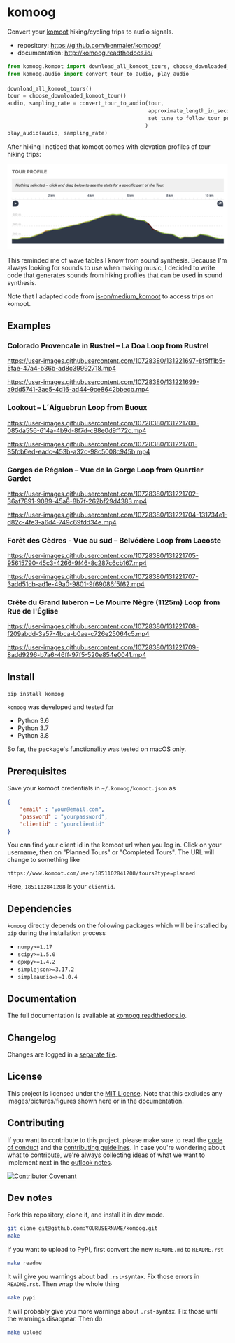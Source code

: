 # komoog


Convert your [komoot](komoot.com) hiking/cycling trips to audio signals.

* repository: https://github.com/benmaier/komoog/
* documentation: http://komoog.readthedocs.io/

```python
from komoog.komoot import download_all_komoot_tours, choose_downloaded_komoot_tour
from komoog.audio import convert_tour_to_audio, play_audio

download_all_komoot_tours()
tour = choose_downloaded_komoot_tour()
audio, sampling_rate = convert_tour_to_audio(tour,
                                             approximate_length_in_seconds=4,
                                             set_tune_to_follow_tour_profile=True,
                                            )
play_audio(audio, sampling_rate)
```

After hiking I noticed that komoot comes with elevation profiles of tour hiking
trips:

![Tour profile](https://github.com/benmaier/komoog/raw/main/img/tour_profile.png)

This reminded me of wave tables I know from sound synthesis. Because I'm always
looking for sounds to use when making music, I decided to write code that
generates sounds from hiking profiles that can be used in sound synthesis.

Note that I adapted code from
[js-on/medium\_komoot](https://github.com/js-on/medium_komoot)
to access trips on komoot.

## Examples

### Colorado Provencale in Rustrel – La Doa Loop from Rustrel


https://user-images.githubusercontent.com/10728380/131221697-8f5ff1b5-5fae-47a4-b36b-ad8c39992718.mp4


https://user-images.githubusercontent.com/10728380/131221699-a9dd5741-3ae5-4d16-ad44-9ce8642bbecb.mp4

### Lookout – L´Aiguebrun Loop from Buoux



https://user-images.githubusercontent.com/10728380/131221700-085da556-614a-4b9d-8f7d-c88e0d9f172c.mp4



https://user-images.githubusercontent.com/10728380/131221701-85fcb6ed-eadc-453b-a32c-98c5008c945b.mp4

### Gorges de Régalon – Vue de la Gorge Loop from Quartier Gardet




https://user-images.githubusercontent.com/10728380/131221702-36af7891-9089-45a8-8b7f-262bf29d4383.mp4



https://user-images.githubusercontent.com/10728380/131221704-131734e1-d82c-4fe3-a6d4-749c69fdd34e.mp4

### Forêt des Cèdres - Vue au sud – Belvédère Loop from Lacoste




https://user-images.githubusercontent.com/10728380/131221705-95615790-45c3-4266-9f46-8c287c6cb167.mp4



https://user-images.githubusercontent.com/10728380/131221707-3add51cb-ad1e-49a0-9801-9f69086f5f62.mp4

### Crête du Grand luberon – Le Mourre Nègre (1125m) Loop from Rue de l'Église



https://user-images.githubusercontent.com/10728380/131221708-f209abdd-3a57-4bca-b0ae-c726e25064c5.mp4


https://user-images.githubusercontent.com/10728380/131221709-8add9296-b7a6-46ff-97f5-520e854e0041.mp4


## Install

    pip install komoog

`komoog` was developed and tested for 

* Python 3.6
* Python 3.7
* Python 3.8

So far, the package's functionality was tested on macOS only.

## Prerequisites

Save your komoot credentials in `~/.komoog/komoot.json` as

```json
{
    "email" : "your@email.com",
    "password" : "yourpassword",
    "clientid" : "yourclientid"
}
```

You can find your client id in the komoot url when you log in. Click on your username, then
on "Planned Tours" or "Completed Tours". The URL will change to something like

```
https://www.komoot.com/user/1851102841208/tours?type=planned
```

Here, `1851102841208` is your `clientid`.

## Dependencies

`komoog` directly depends on the following packages which will be installed by `pip` during the installation process

* `numpy>=1.17`
* `scipy>=1.5.0`
* `gpxpy>=1.4.2`
* `simplejson>=3.17.2`
* `simpleaudio=>=1.0.4`

## Documentation

The full documentation is available at [komoog.readthedocs.io](http://komoog.readthedocs.io).

## Changelog

Changes are logged in a [separate file](https://github.com/benmaier/komoog/blob/main/CHANGELOG.md).

## License

This project is licensed under the [MIT License](https://github.com/benmaier/komoog/blob/main/LICENSE).
Note that this excludes any images/pictures/figures shown here or in the documentation.

## Contributing

If you want to contribute to this project, please make sure to read the [code of conduct](https://github.com/benmaier/komoog/blob/main/CODE_OF_CONDUCT.md) and the [contributing guidelines](https://github.com/benmaier/komoog/blob/main/CONTRIBUTING.md). In case you're wondering about what to contribute, we're always collecting ideas of what we want to implement next in the [outlook notes](https://github.com/benmaier/komoog/blob/main/OUTLOOK.md).

[![Contributor Covenant](https://img.shields.io/badge/Contributor%20Covenant-v1.4%20adopted-ff69b4.svg)](code-of-conduct.md)

## Dev notes

Fork this repository, clone it, and install it in dev mode.

```bash
git clone git@github.com:YOURUSERNAME/komoog.git
make
```

If you want to upload to PyPI, first convert the new `README.md` to `README.rst`

```bash
make readme
```

It will give you warnings about bad `.rst`-syntax. Fix those errors in `README.rst`. Then wrap the whole thing 

```bash
make pypi
```

It will probably give you more warnings about `.rst`-syntax. Fix those until the warnings disappear. Then do

```bash
make upload
```
